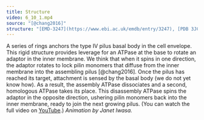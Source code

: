 ```yaml
---
title: Structure
video: 6_10_1.mp4
source: "[@chang2016]"
structure: "[EMD-3247](https://www.ebi.ac.uk/emdb/entry/3247), [PDB 3JC8](http://rcsb.org/structure/3JC8)"
---
```

A series of rings anchors the type IV pilus basal body in the cell envelope. This rigid structure provides leverage for an ATPase at the base to rotate an adaptor in the inner membrane. We think that when it spins in one direction, the adaptor rotates to lock pilin monomers that diffuse from the inner membrane into the assembling pilus [@chang2016]. Once the pilus has reached its target, attachment is sensed by the basal body (we do not yet know how). As a result, the assembly ATPase dissociates and a second, homologous ATPase takes its place. This disassembly ATPase spins the adaptor in the opposite direction, ushering pilin monomers back into the inner membrane, ready to join the next growing pilus. (You can watch the full video on [YouTube](https://youtu.be/HGvnrWrudpA).) *Animation by Janet Iwasa.*

